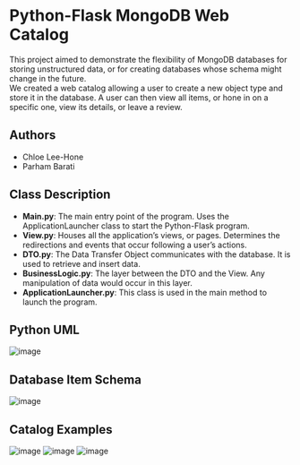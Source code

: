 # Python-Flask MongoDB Web Catalog
This project aimed to demonstrate the flexibility of MongoDB databases for storing unstructured data, or for creating databases whose schema might change in the future.  
We created a web catalog allowing a user to create a new object type and store it in the database. A user can then view all items, or hone in on a specific one,  view its details, or leave a review.
## Authors
* Chloe Lee-Hone
* Parham Barati
## Class Description
* **Main.py**: The main entry point of the program. Uses the ApplicationLauncher class to start the Python-Flask program.  
* **View.py**: Houses all the application’s views, or pages. Determines the redirections and events that occur following a user’s actions.  
* **DTO.py**: The Data Transfer Object communicates with the database. It is used to retrieve and insert data.  
* **BusinessLogic.py**: The layer between the DTO and the View. Any manipulation of data would occur in this layer.   
* **ApplicationLauncher.py**: This class is used in the main method to launch the program.
## Python UML
![image](https://github.com/CLeeHone/python-mongodb-web-catalogue/assets/67878819/915139a3-cde0-4ef9-9f9f-9ee2ed60b491)
## Database Item Schema
![image](https://github.com/CLeeHone/python-mongodb-web-catalogue/assets/67878819/39a8105c-0976-41a3-8820-c76f1be93124)
## Catalog Examples
![image](https://github.com/CLeeHone/python-mongodb-web-catalogue/assets/67878819/5bb1f97b-32f4-48c4-8eea-228cfb4db124)
![image](https://github.com/CLeeHone/python-mongodb-web-catalogue/assets/67878819/5b59e558-1939-41cd-ac6f-88bcfc44f724)
![image](https://github.com/CLeeHone/python-mongodb-web-catalogue/assets/67878819/c2173943-6034-4e19-b495-4aa046c7dbe4)
